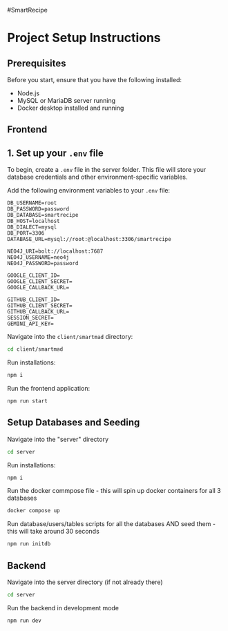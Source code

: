 #SmartRecipe

# Project Setup Instructions

## Prerequisites

Before you start, ensure that you have the following installed:
- Node.js
- MySQL or MariaDB server running
- Docker desktop installed and running

## Frontend

## 1. Set up your `.env` file

To begin, create a `.env` file in the server folder. This file will store your database credentials and other environment-specific variables.

Add the following environment variables to your `.env` file:

```env
DB_USERNAME=root
DB_PASSWORD=password
DB_DATABASE=smartrecipe
DB_HOST=localhost
DB_DIALECT=mysql
DB_PORT=3306
DATABASE_URL=mysql://root:@localhost:3306/smartrecipe

NEO4J_URI=bolt://localhost:7687
NEO4J_USERNAME=neo4j
NEO4J_PASSWORD=password

GOOGLE_CLIENT_ID=
GOOGLE_CLIENT_SECRET=
GOOGLE_CALLBACK_URL=

GITHUB_CLIENT_ID=
GITHUB_CLIENT_SECRET=
GITHUB_CALLBACK_URL=
SESSION_SECRET=
GEMINI_API_KEY=
```

Navigate into the `client/smartmad` directory:

```bash
cd client/smartmad
```

Run installations:

```bash
npm i
```

Run the frontend application:

```bash
npm run start
```

## Setup Databases and Seeding

Navigate into the "server" directory

```bash
cd server
```

Run installations:

```bash
npm i
```

Run the docker commpose file - this will spin up docker containers for all 3 databases

```bash
docker compose up
```

Run database/users/tables scripts for all the databases AND seed them - this will take around 30 seconds

```bash
npm run initdb
```

## Backend

Navigate into the server directory (if not already there)

```bash
cd server
```

Run the backend in development mode

```bash
npm run dev
```
